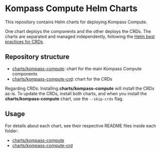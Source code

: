 # Kompass Compute Helm Charts

This repository contains Helm charts for deploying Kompass Compute.

One chart deploys the components and the other deploys the CRDs. The charts are separated and managed independently, following the [Helm best practices for CRDs](https://helm.sh/docs/chart_best_practices/custom_resource_definitions/).

## Repository structure

-   [charts/kompass-compute](https://github.com/zesty-co/kompass-compute/tree/main/charts/kompass-compute): chart for the main Kompass Compute components
-   [charts/kompass-compute-crd](https://github.com/zesty-co/kompass-compute/tree/main/charts/kompass-compute-crd): chart for the CRDs

Regarding CRDs: Installing **charts/kompass-compute** will install the CRDs as-is. To update the CRDs, install both charts, and when you install the **charts/kompass-compute** chart, use the `--skip-crds` flag.

## Usage

For details about each chart, see their respective README files inside each folder:

-   [charts/kompass-compute](https://github.com/zesty-co/kompass-compute/tree/main/charts/kompass-compute)
-   [charts/kompass-compute-crd](https://github.com/zesty-co/kompass-compute/tree/main/charts/kompass-compute-crd)
